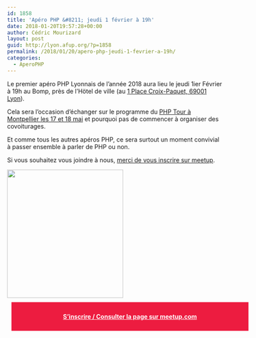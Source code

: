 ```yaml
---
id: 1858
title: 'Apéro PHP &#8211; jeudi 1 février à 19h'
date: 2018-01-20T19:57:28+00:00
author: Cédric Mourizard
layout: post
guid: http://lyon.afup.org/?p=1858
permalink: /2018/01/20/apero-php-jeudi-1-fevrier-a-19h/
categories:
  - AperoPHP
---
```

Le premier apéro PHP Lyonnais de l&rsquo;année 2018 aura lieu le jeudi 1ier Février à 19h au Bomp, près de l&rsquo;Hötel de ville (au <a href="https://goo.gl/maps/tjMndLV38mK2" target="_blank" rel="noopener noreferrer">1 Place Croix-Paquet, 69001 Lyon</a>).

Cela sera l&rsquo;occasion d&rsquo;échanger sur le programme du [PHP Tour à Montpellier les 17 et 18 mai](https://event.afup.org/) et pourquoi pas de commencer à organiser des covoiturages.

Et comme tous les autres apéros PHP, ce sera surtout un moment convivial à passer ensemble à parler de PHP ou non.

Si vous souhaitez vous joindre à nous, [merci de vous inscrire sur meetup](https://www.meetup.com/fr-FR/afup-lyon-php/events/246999279/).

<img class="wp-image-1741 size-medium aligncenter" src="http://lyon.afup.org/files/2017/03/afup-apero-300-271x300.png" alt="" width="271" height="300" srcset="https://lyon.afup.org/files/2017/03/afup-apero-300-271x300.png 271w, https://lyon.afup.org/files/2017/03/afup-apero-300.png 300w" sizes="(max-width: 271px) 100vw, 271px" /> 

<div style="background-color: #ed1c40;width: 100%;padding: 25px;margin: 10px;font-weight: bold;text-align: center">
  <a style="color: #fff" href="https://www.meetup.com/fr-FR/afup-lyon-php/events/246999279/">S&rsquo;inscrire / Consulter la page sur meetup.com</a>
</div>